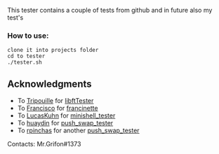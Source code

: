 This tester contains a couple of tests from github and in future also my test's 
### How to use:
```
clone it into projects folder
cd to tester
./tester.sh
```
## Acknowledgments
* To [Tripouille](https://github.com/Tripouille) for [libftTester](https://github.com/Tripouille/libftTester)
* To [Francisco](https://github.com/xicodomingues) for [francinette](https://github.com/xicodomingues/francinette)
* To [LucasKuhn](https://github.com/LucasKuhn) for [minishell_tester](https://github.com/LucasKuhn/minishell_tester)
* To [huaydin](https://github.com/hu8813) for [push_swap_tester](https://github.com/hu8813/push_swap)
* To [rpinchas](https://github.com/RubenPin90) for another [push_swap_tester](https://github.com/RubenPin90/rubinette-push_swap_tester-)

Contacts: Mr.Grifon#1373
